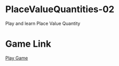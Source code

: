 # PlaceValueQuantities-02
 Play and learn Place Value Quantity

# Game Link
[Play Game](https://learning-and-design.github.io/PlaceValueQuantities-02/)
